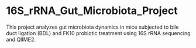 # 16S_rRNA_Gut_Microbiota_Project
This project analyzes gut microbiota dynamics in mice subjected to bile duct ligation (BDL) and FK10 probiotic treatment using 16S rRNA sequencing and QIIME2.
